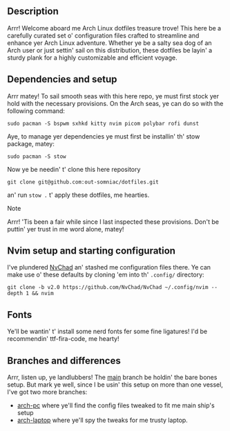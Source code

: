 ## Description
Arrr! Welcome aboard me Arch Linux dotfiles treasure trove! This here be a carefully curated set o' configuration files crafted to streamline and enhance yer Arch Linux adventure.
Whether ye be a salty sea dog of an Arch user or just settin' sail on this distribution, these dotfiles be layin' a sturdy plank for a highly customizable and efficient voyage.

## Dependencies and setup
Arrr matey! To sail smooth seas with this here repo, ye must first stock yer hold with the necessary provisions. On the Arch seas, ye can do so with the following command:
```
sudo pacman -S bspwm sxhkd kitty nvim picom polybar rofi dunst
```
Aye, to manage yer dependencies ye must first be installin' th' stow package, matey:
```
sudo pacman -S stow
```
Now ye be needin' t' clone this here repository 
```
git clone git@github.com:out-somniac/dotfiles.git
```
an' run `stow .` t' apply these dotfiles, me hearties.


> [!NOTE]  
> Arrr! 'Tis been a fair while since I last inspected these provisions. Don't be puttin' yer trust in me word alone, matey!

## Nvim setup and starting configuration
I've plundered [NvChad](https://github.com/out-somniac/NvChad) an' stashed me configuration files there. Ye can make use o' these defaults by cloning 'em into th' `.config/` directory:
```
git clone -b v2.0 https://github.com/NvChad/NvChad ~/.config/nvim --depth 1 && nvim
```

## Fonts
Ye'll be wantin' t' install some nerd fonts fer some fine ligatures! I'd be recommendin' ttf-fira-code, me hearty!

## Branches and differences
Arrr, listen up, ye landlubbers! The [main](https://github.com/out-somniac/dotfiles/tree/main) branch be holdin' the bare bones setup. But mark ye well, since I be usin' this setup on more than one vessel, I've got two more branches:
 - [arch-pc](https://github.com/out-somniac/dotfiles/tree/arch-pc) where ye'll find the config files tweaked to fit me main ship's setup
 - [arch-laptop](https://github.com/out-somniac/dotfiles/tree/arch-laptop) where ye'll spy the tweaks for me trusty laptop.
